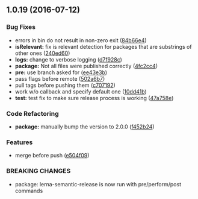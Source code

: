 <a name="1.0.19"></a>
## 1.0.19 (2016-07-12)


### Bug Fixes

* errors in bin do not result in non-zero exit ([84b66e4](https://github.com/atlassian/lerna-semantic-release/commit/84b66e4))
* **isRelevant:** fix is relevant detection for packages that are substrings of other ones ([240ed60](https://github.com/atlassian/lerna-semantic-release/commit/240ed60))
* **logs:** change to verbose logging ([d7f928c](https://github.com/atlassian/lerna-semantic-release/commit/d7f928c))
* **package:** Not all files were published correctly ([4fc2cc4](https://github.com/atlassian/lerna-semantic-release/commit/4fc2cc4))
* **pre:** use branch asked for ([ee43e3b](https://github.com/atlassian/lerna-semantic-release/commit/ee43e3b))
* pass flags before remote ([502a6b7](https://github.com/atlassian/lerna-semantic-release/commit/502a6b7))
* pull tags before pushing them ([c707192](https://github.com/atlassian/lerna-semantic-release/commit/c707192))
* work w/o callback and specify default one ([10dd41b](https://github.com/atlassian/lerna-semantic-release/commit/10dd41b))
* **test:** test fix to make sure release process is working ([47a758e](https://github.com/atlassian/lerna-semantic-release/commit/47a758e))


### Code Refactoring

* **package:** manually bump the version to 2.0.0 ([f452b24](https://github.com/atlassian/lerna-semantic-release/commit/f452b24))


### Features

* merge before push ([e504f09](https://github.com/atlassian/lerna-semantic-release/commit/e504f09))


### BREAKING CHANGES

* package: lerna-semantic-release is now run with pre/perform/post commands



